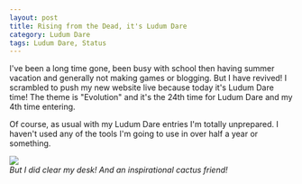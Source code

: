 ```yaml
---
layout: post
title: Rising from the Dead, it's Ludum Dare
category: Ludum Dare
tags: Ludum Dare, Status
---
```


I've been a long time gone, been busy with school then having summer vacation and generally not making games or blogging. But I have revived! I scrambled to push my new website live because today it's Ludum Dare time! The theme is "Evolution" and it's the 24th time for Ludum Dare and my 4th time entering.


Of course, as usual with my Ludum Dare entries I'm totally unprepared. I haven't used any of the tools I'm going to use in over half a year or something.

![](/media/images/ld24_full_desktop.jpg)  
*But I did clear my desk! And an inspirational cactus friend!*

